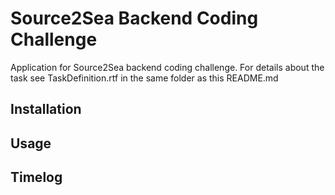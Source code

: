 # Source2Sea Backend Coding Challenge

Application for Source2Sea backend coding challenge.
For details about the task see TaskDefinition.rtf in the same folder as this README.md

## Installation

## Usage

## Timelog

